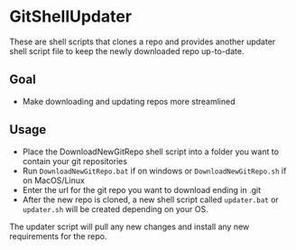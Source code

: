 # GitShellUpdater
These are shell scripts that clones a repo and provides another updater shell script file to keep the newly downloaded repo up-to-date.

## Goal
- Make downloading and updating repos more streamlined

## Usage
- Place the DownloadNewGitRepo shell script into a folder you want to contain your git repositories
- Run `DownloadNewGitRepo.bat` if on windows or `DownloadNewGitRepo.sh` if on MacOS/Linux
- Enter the url for the git repo you want to download ending in .git
- After the new repo is cloned, a new shell script called `updater.bat` or `updater.sh` will be created depending on your OS.

The updater script will pull any new changes and install any new requirements for the repo.
